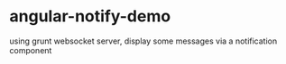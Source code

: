 # angular-notify-demo
using grunt websocket server, display some messages via a notification component

